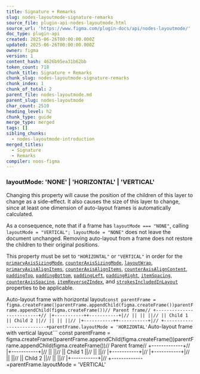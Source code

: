 ```yaml
---
title: Signature + Remarks
slug: nodes-layoutmode-signature-remarks
source_file: plugin-api-nodes-layoutmode.html
source_url: 'https://www.figma.com/plugin-docs/api/nodes-layoutmode/'
doc_type: plugin-api
created: 2025-06-26T00:00:00.000Z
updated: 2025-06-26T00:00:00.000Z
owner: figma
version: 1
content_hash: 4626b95ea31b62bb
token_count: 718
chunk_title: Signature + Remarks
chunk_slug: nodes-layoutmode-signature-remarks
chunk_index: 1
chunk_of_total: 2
parent_file: nodes-layoutmode.md
parent_slug: nodes-layoutmode
char_count: 2510
heading_level: h2
chunk_type: guide
merge_type: merged
tags: []
sibling_chunks:
  - nodes-layoutmode-introduction
merged_titles:
  - Signature
  - Remarks
compiler: noos-figma
---
```


### layoutMode: 'NONE' | 'HORIZONTAL' | 'VERTICAL'

Changing this property will cause the position of the children of this layer to change as a side-effect. It also causes the size of this layer to change, since at least one dimension of auto-layout frames is automatically calculated.

As a consequence, note that if a frame has `layoutMode === "NONE"`, calling `layoutMode = "VERTICAL"; layoutMode = "NONE"` does not leave the document unchanged. Removing auto-layout from a frame does not restore the children to their original positions.

This property must be set to `"HORIZONTAL"` or `"VERTICAL"` in order for the [`primaryAxisSizingMode`](/plugin-docs/api/properties/nodes-primaryaxissizingmode/), [`counterAxisSizingMode`](/plugin-docs/api/properties/nodes-counteraxissizingmode/), [`layoutWrap`](/plugin-docs/api/properties/nodes-layoutwrap/), [`primaryAxisAlignItems`](/plugin-docs/api/properties/nodes-primaryaxisalignitems/), [`counterAxisAlignItems`](/plugin-docs/api/properties/nodes-counteraxisalignitems/), [`counterAxisAlignContent`](/plugin-docs/api/properties/nodes-counteraxisaligncontent/), [`paddingTop`](/plugin-docs/api/node-properties/#paddingtop), [`paddingBottom`](/plugin-docs/api/node-properties/#paddingbottom), [`paddingLeft`](/plugin-docs/api/node-properties/#paddingleft), [`paddingRight`](/plugin-docs/api/node-properties/#paddingright), [`itemSpacing`](/plugin-docs/api/properties/nodes-itemspacing/), [`counterAxisSpacing`](/plugin-docs/api/properties/nodes-counteraxisspacing/), [`itemReverseZIndex`](/plugin-docs/api/properties/nodes-itemreversezindex/), and [`strokesIncludedInLayout`](/plugin-docs/api/properties/nodes-strokesincludedinlayout/) properties to be applicable.

Auto-layout frame with horizontal layout```
const parentFrame = figma.createFrame()parentFrame.appendChild(figma.createFrame())parentFrame.appendChild(figma.createFrame())// Parent frame// +--------------------------+// |+-----------++-----------+|// || || ||// || Child 1 || Child 2 ||// || || ||// |+-----------++-----------+|// +--------------------------+parentFrame.layoutMode = 'HORIZONTAL'
```Auto-layout frame with vertical layout```
const parentFrame = figma.createFrame()parentFrame.appendChild(figma.createFrame())parentFrame.appendChild(figma.createFrame())// Parent frame// +-------------+// |+-----------+|// || ||// || Child 1 ||// || ||// |+-----------+|// |+-----------+|// || ||// || Child 2 ||// || ||// |+-----------+|// +-------------+parentFrame.layoutMode = 'VERTICAL'
```
